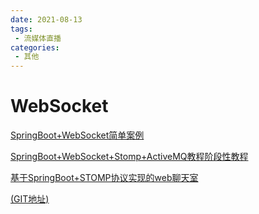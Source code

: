 ```yaml
---
date: 2021-08-13
tags:
 - 流媒体直播
categories: 
 - 其他
---
```

# WebSocket

[SpringBoot+WebSocket简单案例](https://blog.csdn.net/qq_36963762/article/details/101058253)

[SpringBoot+WebSocket+Stomp+ActiveMQ教程阶段性教程](https://blog.csdn.net/qq_41603102/article/details/82492040)

[基于SpringBoot+STOMP协议实现的web聊天室](https://blog.csdn.net/weixin_34060741/article/details/91395556)

[(GIT地址)](https://github.com/anlingyi/xechat)